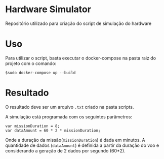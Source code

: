 # Hardware Simulator

Repositório utilizado para criação do script de simulação do hardware

# Uso

Para utilizar o script, basta executar o docker-compose na pasta raiz do projeto com o comando:

```
$sudo docker-compose up --build
```

# Resultado 

O resultado deve ser um arquivo `.txt` criado na pasta scripts.

A simulação está programada com os seguintes parâmetros:
```
var missionDuration = 8;
var dataAmount = 60 * 2 * missionDuration;
```

Onde a duração da missão(`missionDuration`) é dada em minutos.
A quantidade de dados (`dataAmount`) é definida a partir da duração do voo e considerando a geração de 2 dados por segundo (60*2).
